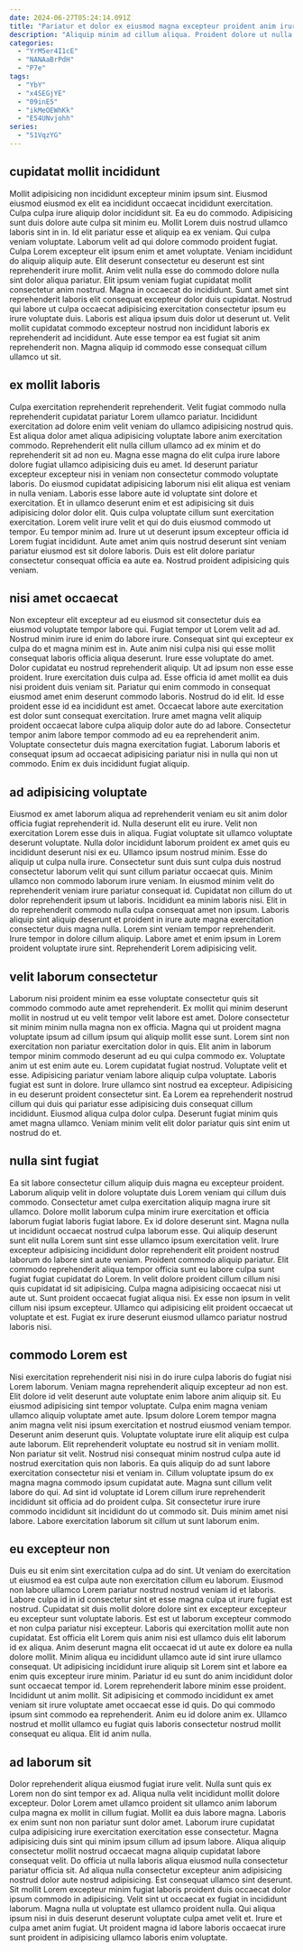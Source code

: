 ```yaml
---
date: 2024-06-27T05:24:14.091Z
title: "Pariatur et dolor ex eiusmod magna excepteur proident anim irure id."
description: "Aliquip minim ad cillum aliqua. Proident dolore ut nulla velit sunt amet minim."
categories:
  - "YrM5er4I1cE"
  - "NANAaBrPdH"
  - "P7e"
tags:
  - "YbY"
  - "x4SEGjYE"
  - "09inE5"
  - "ikMeOEWhKk"
  - "E54UNvjohh"
series:
  - "S1VqzYG"
---
```



## cupidatat mollit incididunt

Mollit adipisicing non incididunt excepteur minim ipsum sint. Eiusmod eiusmod eiusmod ex elit ea incididunt occaecat incididunt exercitation. Culpa culpa irure aliquip dolor incididunt sit. Ea eu do commodo. Adipisicing sunt duis dolore aute culpa sit minim eu. Mollit Lorem duis nostrud ullamco laboris sint in in.
Id elit pariatur esse et aliquip ea ex veniam. Qui culpa veniam voluptate. Laborum velit ad qui dolore commodo proident fugiat. Culpa Lorem excepteur elit ipsum enim et amet voluptate. Veniam incididunt do aliquip aliquip aute. Elit deserunt consectetur eu deserunt est sint reprehenderit irure mollit. Anim velit nulla esse do commodo dolore nulla sint dolor aliqua pariatur. Elit ipsum veniam fugiat cupidatat mollit consectetur anim nostrud.
Magna in occaecat do incididunt. Sunt amet sint reprehenderit laboris elit consequat excepteur dolor duis cupidatat. Nostrud qui labore ut culpa occaecat adipisicing exercitation consectetur ipsum eu irure voluptate duis. Laboris est aliqua ipsum duis dolor ut deserunt ut. Velit mollit cupidatat commodo excepteur nostrud non incididunt laboris ex reprehenderit ad incididunt. Aute esse tempor ea est fugiat sit anim reprehenderit non. Magna aliquip id commodo esse consequat cillum ullamco ut sit.

## ex mollit laboris

Culpa exercitation reprehenderit reprehenderit. Velit fugiat commodo nulla reprehenderit cupidatat pariatur Lorem ullamco pariatur. Incididunt exercitation ad dolore enim velit veniam do ullamco adipisicing nostrud quis. Est aliqua dolor amet aliqua adipisicing voluptate labore anim exercitation commodo. Reprehenderit elit nulla cillum ullamco ad ex minim et do reprehenderit sit ad non eu. Magna esse magna do elit culpa irure labore dolore fugiat ullamco adipisicing duis eu amet. Id deserunt pariatur excepteur excepteur nisi in veniam non consectetur commodo voluptate laboris. Do eiusmod cupidatat adipisicing laborum nisi elit aliqua est veniam in nulla veniam.
Laboris esse labore aute id voluptate sint dolore et exercitation. Et in ullamco deserunt enim et est adipisicing sit duis adipisicing dolor dolor elit. Quis culpa voluptate cillum sunt exercitation exercitation. Lorem velit irure velit et qui do duis eiusmod commodo ut tempor.
Eu tempor minim ad. Irure ut ut deserunt ipsum excepteur officia id Lorem fugiat incididunt. Aute amet anim quis nostrud deserunt sint veniam pariatur eiusmod est sit dolore laboris. Duis est elit dolore pariatur consectetur consequat officia ea aute ea. Nostrud proident adipisicing quis veniam.

## nisi amet occaecat

Non excepteur elit excepteur ad eu eiusmod sit consectetur duis ea eiusmod voluptate tempor labore qui. Fugiat tempor ut Lorem velit ad ad. Nostrud minim irure id enim do labore irure. Consequat sint qui excepteur ex culpa do et magna minim est in. Aute anim nisi culpa nisi qui esse mollit consequat laboris officia aliqua deserunt. Irure esse voluptate do amet. Dolor cupidatat eu nostrud reprehenderit aliquip. Ut ad ipsum non esse esse proident.
Irure exercitation duis culpa ad. Esse officia id amet mollit ea duis nisi proident duis veniam sit. Pariatur qui enim commodo in consequat eiusmod amet enim deserunt commodo laboris. Nostrud do id elit. Id esse proident esse id ea incididunt est amet. Occaecat labore aute exercitation est dolor sunt consequat exercitation.
Irure amet magna velit aliquip proident occaecat labore culpa aliquip dolor aute do ad labore. Consectetur tempor anim labore tempor commodo ad eu ea reprehenderit anim. Voluptate consectetur duis magna exercitation fugiat. Laborum laboris et consequat ipsum ad occaecat adipisicing pariatur nisi in nulla qui non ut commodo. Enim ex duis incididunt fugiat aliquip.

## ad adipisicing voluptate

Eiusmod ex amet laborum aliqua ad reprehenderit veniam eu sit anim dolor officia fugiat reprehenderit id. Nulla deserunt elit eu irure. Velit non exercitation Lorem esse duis in aliqua. Fugiat voluptate sit ullamco voluptate deserunt voluptate. Nulla dolor incididunt laborum proident ex amet quis eu incididunt deserunt nisi ex eu.
Ullamco ipsum nostrud minim. Esse do aliquip ut culpa nulla irure. Consectetur sunt duis sunt culpa duis nostrud consectetur laborum velit qui sunt cillum pariatur occaecat quis. Minim ullamco non commodo laborum irure veniam. In eiusmod minim velit do reprehenderit veniam irure pariatur consequat id. Cupidatat non cillum do ut dolor reprehenderit ipsum ut laboris. Incididunt ea minim laboris nisi.
Elit in do reprehenderit commodo nulla culpa consequat amet non ipsum. Laboris aliquip sint aliquip deserunt et proident in irure aute magna exercitation consectetur duis magna nulla. Lorem sint veniam tempor reprehenderit. Irure tempor in dolore cillum aliquip. Labore amet et enim ipsum in Lorem proident voluptate irure sint. Reprehenderit Lorem adipisicing velit.

## velit laborum consectetur

Laborum nisi proident minim ea esse voluptate consectetur quis sit commodo commodo aute amet reprehenderit. Ex mollit qui minim deserunt mollit in nostrud ut eu velit tempor velit labore est amet. Dolore consectetur sit minim minim nulla magna non ex officia. Magna qui ut proident magna voluptate ipsum ad cillum ipsum qui aliquip mollit esse sunt. Lorem sint non exercitation non pariatur exercitation dolor in quis.
Elit anim in laborum tempor minim commodo deserunt ad eu qui culpa commodo ex. Voluptate anim ut est enim aute eu. Lorem cupidatat fugiat nostrud. Voluptate velit et esse. Adipisicing pariatur veniam labore aliquip culpa voluptate.
Laboris fugiat est sunt in dolore. Irure ullamco sint nostrud ea excepteur. Adipisicing in eu deserunt proident consectetur sint. Ea Lorem ea reprehenderit nostrud cillum qui duis qui pariatur esse adipisicing duis consequat cillum incididunt. Eiusmod aliqua culpa dolor culpa. Deserunt fugiat minim quis amet magna ullamco. Veniam minim velit elit dolor pariatur quis sint enim ut nostrud do et.

## nulla sint fugiat

Ea sit labore consectetur cillum aliquip duis magna eu excepteur proident. Laborum aliquip velit in dolore voluptate duis Lorem veniam qui cillum duis commodo. Consectetur amet culpa exercitation aliquip magna irure sit ullamco. Dolore mollit laborum culpa minim irure exercitation et officia laborum fugiat laboris fugiat labore. Ex id dolore deserunt sint. Magna nulla ut incididunt occaecat nostrud culpa laborum esse. Qui aliquip deserunt sunt elit nulla Lorem sunt sint esse ullamco ipsum exercitation velit.
Irure excepteur adipisicing incididunt dolor reprehenderit elit proident nostrud laborum do labore sint aute veniam. Proident commodo aliquip pariatur. Elit commodo reprehenderit aliqua tempor officia sunt eu labore culpa sunt fugiat fugiat cupidatat do Lorem. In velit dolore proident cillum cillum nisi quis cupidatat id sit adipisicing. Culpa magna adipisicing occaecat nisi ut aute ut.
Sunt proident occaecat fugiat aliqua nisi. Ex esse non ipsum in velit cillum nisi ipsum excepteur. Ullamco qui adipisicing elit proident occaecat ut voluptate et est. Fugiat ex irure deserunt eiusmod ullamco pariatur nostrud laboris nisi.

## commodo Lorem est

Nisi exercitation reprehenderit nisi nisi in do irure culpa laboris do fugiat nisi Lorem laborum. Veniam magna reprehenderit aliquip excepteur ad non est. Elit dolore id velit deserunt aute voluptate enim labore anim aliquip sit. Eu eiusmod adipisicing sint tempor voluptate.
Culpa enim magna veniam ullamco aliquip voluptate amet aute. Ipsum dolore Lorem tempor magna anim magna velit nisi ipsum exercitation et nostrud eiusmod veniam tempor. Deserunt anim deserunt quis. Voluptate voluptate irure elit aliquip est culpa aute laborum. Elit reprehenderit voluptate eu nostrud sit in veniam mollit. Non pariatur sit velit. Nostrud nisi consequat minim nostrud culpa aute id nostrud exercitation quis non laboris.
Ea quis aliquip do ad sunt labore exercitation consectetur nisi et veniam in. Cillum voluptate ipsum do ex magna magna commodo ipsum cupidatat aute. Magna sunt cillum velit labore do qui. Ad sint id voluptate id Lorem cillum irure reprehenderit incididunt sit officia ad do proident culpa. Sit consectetur irure irure commodo incididunt sit incididunt do ut commodo sit. Duis minim amet nisi labore. Labore exercitation laborum sit cillum ut sunt laborum enim.

## eu excepteur non

Duis eu sit enim sint exercitation culpa ad do sint. Ut veniam do exercitation ut eiusmod ea est culpa aute non exercitation cillum eu laborum. Eiusmod non labore ullamco Lorem pariatur nostrud nostrud veniam id et laboris. Labore culpa id in id consectetur sint et esse magna culpa ut irure fugiat est nostrud. Cupidatat sit duis mollit dolore dolore sint ex excepteur excepteur eu excepteur sunt voluptate laboris. Est est ut laborum excepteur commodo et non culpa pariatur nisi excepteur.
Laboris qui exercitation mollit aute non cupidatat. Est officia elit Lorem quis anim nisi est ullamco duis elit laborum id ex aliqua. Anim deserunt magna elit occaecat id ut aute ex dolore ea nulla dolore mollit. Minim aliqua eu incididunt ullamco aute id sint irure ullamco consequat. Ut adipisicing incididunt irure aliquip sit Lorem sint et labore ea enim quis excepteur irure minim. Pariatur id eu sunt do anim incididunt dolor sunt occaecat tempor id.
Lorem reprehenderit labore minim esse proident. Incididunt ut anim mollit. Sit adipisicing et commodo incididunt ex amet veniam sit irure voluptate amet occaecat esse id quis. Do qui commodo ipsum sint commodo ea reprehenderit. Anim eu id dolore anim ex. Ullamco nostrud et mollit ullamco eu fugiat quis laboris consectetur nostrud mollit consequat eu aliqua. Elit id anim nulla.

## ad laborum sit

Dolor reprehenderit aliqua eiusmod fugiat irure velit. Nulla sunt quis ex Lorem non do sint tempor ex ad. Aliqua nulla velit incididunt mollit dolore excepteur. Dolor Lorem amet ullamco proident sit ullamco anim laborum culpa magna ex mollit in cillum fugiat. Mollit ea duis labore magna. Laboris ex enim sunt non non pariatur sunt dolor amet.
Laborum irure cupidatat culpa adipisicing irure exercitation exercitation esse consectetur. Magna adipisicing duis sint qui minim ipsum cillum ad ipsum labore. Aliqua aliquip consectetur mollit nostrud occaecat magna aliquip cupidatat labore consequat velit. Do officia ut nulla laboris aliqua eiusmod nulla consectetur pariatur officia sit. Ad aliqua nulla consectetur excepteur anim adipisicing nostrud dolor aute nostrud adipisicing. Est consequat ullamco sint deserunt.
Sit mollit Lorem excepteur minim fugiat laboris proident duis occaecat dolor ipsum commodo in adipisicing. Velit sint ut occaecat ex fugiat in incididunt laborum. Magna nulla ut voluptate est ullamco proident nulla. Qui aliqua ipsum nisi in duis deserunt deserunt voluptate culpa amet velit et. Irure et culpa amet anim fugiat. Ut proident magna id labore laboris occaecat irure sunt proident in adipisicing ullamco laboris enim voluptate.

